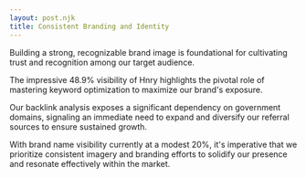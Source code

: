 ```yaml
---
layout: post.njk
title: Consistent Branding and Identity
---
```


Building a strong, recognizable brand image is foundational for cultivating trust and recognition among our target audience.

The impressive 48.9% visibility of Hnry highlights the pivotal role of mastering keyword optimization to maximize our brand's exposure.

Our backlink analysis exposes a significant dependency on government domains, signaling an immediate need to expand and diversify our referral sources to ensure sustained growth.

With brand name visibility currently at a modest 20%, it's imperative that we prioritize consistent imagery and branding efforts to solidify our presence and resonate effectively within the market.